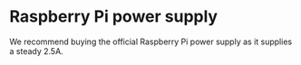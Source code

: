 # Raspberry Pi power supply

We recommend buying the official Raspberry Pi power supply as it supplies a steady 2.5A. 

